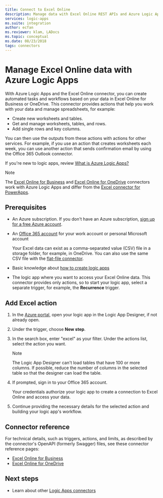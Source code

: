 ```yaml
---
title: Connect to Excel Online
description: Manage data with Excel Online REST APIs and Azure Logic Apps
services: logic-apps
ms.suite: integration
author: ecfan
ms.reviewer: klam, LADocs
ms.topic: conceptual
ms.date: 08/23/2018
tags: connectors
---
```


# Manage Excel Online data with Azure Logic Apps

With Azure Logic Apps and the Excel Online connector, 
you can create automated tasks and workflows based 
on your data in Excel Online for Business or OneDrive. 
This connector provides actions that help you work with 
your data and manage spreadsheets, for example:

* Create new worksheets and tables.
* Get and manage worksheets, tables, and rows.
* Add single rows and key columns.

You can then use the outputs from these actions with 
actions for other services. For example, 
if you use an action that creates worksheets each week, 
you can use another action that sends confirmation email 
by using the Office 365 Outlook connector.

If you're new to logic apps, review 
[What is Azure Logic Apps?](../logic-apps/logic-apps-overview.md)

> [!NOTE]
> The [Excel Online for Business](/connectors/excelonlinebusiness/) 
> and [Excel Online for OneDrive](/connectors/excelonline/) connectors 
> work with Azure Logic Apps and differ from the 
> [Excel connector for PowerApps](/connectors/excel/).

## Prerequisites

* An Azure subscription. If you don't have an Azure subscription, 
[sign up for a free Azure account](https://azure.microsoft.com/free/).

* An [Office 365 account](https://www.office.com/) 
for your work account or personal Microsoft account

  Your Excel data can exist as a comma-separated 
  value (CSV) file in a storage folder, for example, in OneDrive. 
  You can also use the same CSV file with the 
  [flat-file connector](../logic-apps/logic-apps-enterprise-integration-flatfile.md).

* Basic knowledge about 
[how to create logic apps](../logic-apps/quickstart-create-first-logic-app-workflow.md)

* The logic app where you want to access your Excel Online data. 
This connector provides only actions, so to start your logic app, 
select a separate trigger, for example, the **Recurrence** trigger.

## Add Excel action

1. In the [Azure portal](https://portal.azure.com), open your 
logic app in the Logic App Designer, if not already open.

1. Under the trigger, choose **New step**.

1. In the search box, enter "excel" as your filter. Under the actions list, 
select the action you want.

   > [!NOTE]
   > The Logic App Designer can't load tables that have 100 or more columns. 
   > If possible, reduce the number of columns in the selected table so that 
   > the designer can load the table.

1. If prompted, sign in to your Office 365 account.

   Your credentials authorize your logic app to create a 
   connection to Excel Online and access your data.

1. Continue providing the necessary details for the selected action 
and building your logic app's workflow.

## Connector reference

For technical details, such as triggers, actions, and limits, 
as described by the connector's OpenAPI (formerly Swagger) files, 
see these connector reference pages:

* [Excel Online for Business](/connectors/excelonlinebusiness/)
* [Excel Online for OneDrive](/connectors/excelonline/)

## Next steps

* Learn about other [Logic Apps connectors](../connectors/apis-list.md)
